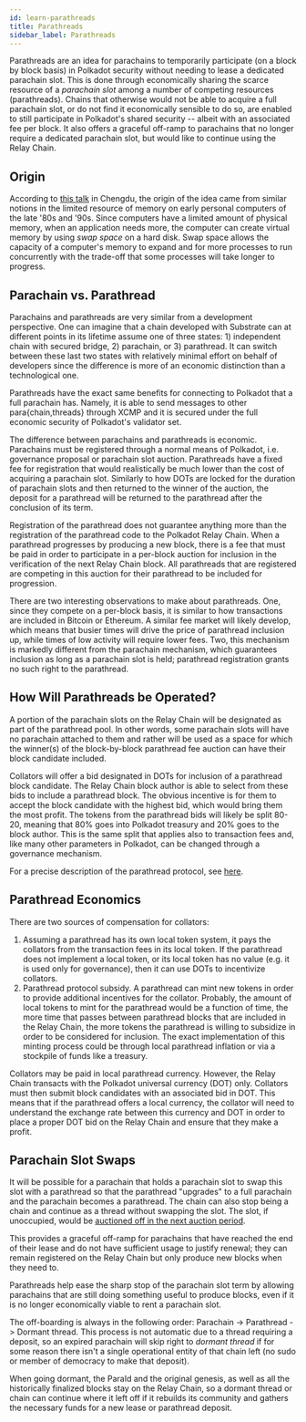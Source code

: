 ```yaml
---
id: learn-parathreads
title: Parathreads
sidebar_label: Parathreads
---
```


Parathreads are an idea for parachains to temporarily participate (on a block by block basis) in
Polkadot security without needing to lease a dedicated parachain slot. This is done through
economically sharing the scarce resource of a _parachain slot_ among a number of competing resources
(parathreads). Chains that otherwise would not be able to acquire a full parachain slot, or do not
find it economically sensible to do so, are enabled to still participate in Polkadot's shared
security -- albeit with an associated fee per block. It also offers a graceful off-ramp to
parachains that no longer require a dedicated parachain slot, but would like to continue using the
Relay Chain.

## Origin

According to [this talk](https://v.douyu.com/show/a4Jj7llO5q47Dk01) in Chengdu, the origin of the
idea came from similar notions in the limited resource of memory on early personal computers of the
late '80s and '90s. Since computers have a limited amount of physical memory, when an application
needs more, the computer can create virtual memory by using _swap space_ on a hard disk. Swap space
allows the capacity of a computer's memory to expand and for more processes to run concurrently with
the trade-off that some processes will take longer to progress.

## Parachain vs. Parathread

Parachains and parathreads are very similar from a development perspective. One can imagine that a
chain developed with Substrate can at different points in its lifetime assume one of three
states: 1) independent chain with secured bridge, 2) parachain, or 3) parathread. It can switch
between these last two states with relatively minimal effort on behalf of developers since the
difference is more of an economic distinction than a technological one.

Parathreads have the exact same benefits for connecting to Polkadot that a full parachain has.
Namely, it is able to send messages to other para{chain,threads} through XCMP and it is secured
under the full economic security of Polkadot's validator set.

The difference between parachains and parathreads is economic. Parachains must be registered through
a normal means of Polkadot, i.e. governance proposal or parachain slot auction. Parathreads have a
fixed fee for registration that would realistically be much lower than the cost of acquiring a
parachain slot. Similarly to how DOTs are locked for the duration of parachain slots and then
returned to the winner of the auction, the deposit for a parathread will be returned to the
parathread after the conclusion of its term.

Registration of the parathread does not guarantee anything more than the registration of the
parathread code to the Polkadot Relay Chain. When a parathread progresses by producing a new block,
there is a fee that must be paid in order to participate in a per-block auction for inclusion in the
verification of the next Relay Chain block. All parathreads that are registered are competing in
this auction for their parathread to be included for progression.

There are two interesting observations to make about parathreads. One, since they compete on a
per-block basis, it is similar to how transactions are included in Bitcoin or Ethereum. A similar
fee market will likely develop, which means that busier times will drive the price of parathread
inclusion up, while times of low activity will require lower fees. Two, this mechanism is markedly
different from the parachain mechanism, which guarantees inclusion as long as a parachain slot is
held; parathread registration grants no such right to the parathread.

## How Will Parathreads be Operated?

A portion of the parachain slots on the Relay Chain will be designated as part of the parathread
pool. In other words, some parachain slots will have no parachain attached to them and rather will
be used as a space for which the winner(s) of the block-by-block parathread fee auction can have
their block candidate included.

Collators will offer a bid designated in DOTs for inclusion of a parathread block candidate. The
Relay Chain block author is able to select from these bids to include a parathread block. The
obvious incentive is for them to accept the block candidate with the highest bid, which would bring
them the most profit. The tokens from the parathread bids will likely be split 80-20, meaning that
80% goes into Polkadot treasury and 20% goes to the block author. This is the same split that
applies also to transaction fees and, like many other parameters in Polkadot, can be changed through
a governance mechanism.

For a precise description of the parathread protocol, see
[here](https://hackmd.io/UcOOzoyDR9WJpQBZICtg3Q?both#Parathread-Protocol).

## Parathread Economics

There are two sources of compensation for collators:

1. Assuming a parathread has its own local token system, it pays the collators from the transaction
   fees in its local token. If the parathread does not implement a local token, or its local token
   has no value (e.g. it is used only for governance), then it can use DOTs to incentivize
   collators.
2. Parathread protocol subsidy. A parathread can mint new tokens in order to provide additional
   incentives for the collator. Probably, the amount of local tokens to mint for the parathread
   would be a function of time, the more time that passes between parathread blocks that are
   included in the Relay Chain, the more tokens the parathread is willing to subsidize in order to
   be considered for inclusion. The exact implementation of this minting process could be through
   local parathread inflation or via a stockpile of funds like a treasury.

Collators may be paid in local parathread currency. However, the Relay Chain transacts with the
Polkadot universal currency (DOT) only. Collators must then submit block candidates with an
associated bid in DOT. This means that if the parathread offers a local currency, the collator will
need to understand the exchange rate between this currency and DOT in order to place a proper DOT
bid on the Relay Chain and ensure that they make a profit.

## Parachain Slot Swaps

It will be possible for a parachain that holds a parachain slot to swap this slot with a parathread
so that the parathread "upgrades" to a full parachain and the parachain becomes a parathread. The
chain can also stop being a chain and continue as a thread without swapping the slot. The slot, if
unoccupied, would be [auctioned off in the next auction period](learn-auction).

This provides a graceful off-ramp for parachains that have reached the end of their lease and do not
have sufficient usage to justify renewal; they can remain registered on the Relay Chain but only
produce new blocks when they need to.

Parathreads help ease the sharp stop of the parachain slot term by allowing parachains that are
still doing something useful to produce blocks, even if it is no longer economically viable to rent
a parachain slot.

The off-boarding is always in the following order: Parachain -> Parathread -> Dormant thread. This
process is not automatic due to a thread requiring a deposit, so an expired parachain will skip
right to _dormant thread_ if for some reason there isn't a single operational entity of that chain
left (no sudo or member of democracy to make that deposit).

When going dormant, the ParaId and the original genesis, as well as all the historically finalized
blocks stay on the Relay Chain, so a dormant thread or chain can continue where it left off if it
rebuilds its community and gathers the necessary funds for a new lease or parathread deposit.
